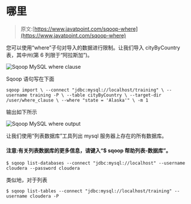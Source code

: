 # 哪里

> 原文:[https://www.javatpoint.com/sqoop-where](https://www.javatpoint.com/sqoop-where)

您可以使用“where”子句对导入的数据进行限制。让我们导入 cityByCountry 表，其中州(第 6 列限于“阿拉斯加”)。

![Sqoop MySQL where clause](../Images/9bdfe1e56eebc4f8d01deb443a012372.png)

Sqoop 语句写在下面

```
sqoop import \ --connect "jdbc:mysql://localhost/training" \ --username training -P \ --table cityByCountry \ --target-dir /user/where_clause \ --where "state = 'Alaska'" \ -m 1
```

输出如下所示

![Sqoop MySQL where output](../Images/3b7d12bbbb216d61b51efbc09f959852.png)

让我们使用“列表数据库”工具列出 mysql 服务器上存在的所有数据库。

#### 注意:有关列表数据库的更多信息，请键入“$ sqoop 帮助列表-数据库”。

```
$ sqoop list-databases --connect "jdbc:mysql://localhost" --username cloudera --password cloudera

```

类似地，对于列表

```
$ sqoop list-tables --connect "jdbc:mysql://localhost/training" --username cloudera -P

```
